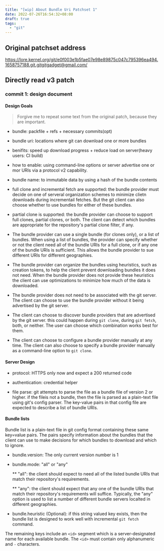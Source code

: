 ```yaml
---
title: "[wip] About Bundle Uri Patchset 1"
date: 2022-07-26T16:54:32+08:00
draft: true 
tags: 
  - "git"
---
```


## Original patchset address

https://lore.kernel.org/git/e0f003e1b5fae07e98e89875c047c795396ea494.1658757188.git.gitgitgadget@gmail.com/

## Directly read  v3 patch

### commit 1: design document

#### Design Goals

> Forgive me to repeat some text from the original patch, because they are
> important.

* bundle: packfile + refs + necessary commits(opt)

* bundle uri: locations where git can download one or more bundles

* benifits: speed up download progress + reduce load on server(heavy users: CI
  build)

* how to enable: using command-line options or server advertise one or mor URIs
  via a protocol v2 capability.
  
* bundle name: to immutable data by using a hash of the bundle contents

* full clone and incremental fetch are supported: the bundle provider must
  decide on one of serveral organization schemes to minimize clietn downloads
  during incrementail fetches. But the git client can also choose whether to use
  bundles for either of these bundles.
  
* partial clone is supported: the bundle provider can choose to support full
  clones, partial clones, or both. The client can detect which bundles are
  appropriate for the repository's partial clone filter, if any.
  
* The bundle provider can use a single bundle (for clones only), or a list of
  bundles. When using a list of bundles, the provider can specify whether or not
  the client need all of the bundle URIs for a full clone, or if any one of the
  bundle URIs is sufficient. This allows the bundle provider to sue different
  URIs for different geographies. 
  
* The bundle provider can organize the bundles using heuristics, such as
  creation tokens, to help the client prevent downloading bundles it does not
  need. When the bundle provider does not provide these heuristics the client
  can use optimizations to minimize how much of the data is downloaded.

* The bundle provider does not need to be associated with the git server. The
  client can choose to use the bundle provider without it being advertised by
  the git server.
  
* The client can choose to discover bundle providers that are advertised by the
  git server. this could happen during  `git clone`, during `git fetch`, both,
  or neither. The user can choose which combination works best for them.

* The client can choose to configure a bundle provider manually at any time. The
  client can also choose to specify  a bundle provider manually as a
  command-line option to `git clone`.

#### Server Design

* protocol: HTTPS only now and expect a 200 returned code  

* authentication: credential helper

* file parse: git attempts to parse the file as a bundle file of version 2 or
higher. if the fileis not a bundle, then the file is parsed as a plain-text file
using git's config parser. The key-value pairs in that config file are expected
to describe a list of bundle URIs. 

#### Bundle lists

Bundle list is a plain-text file in git config format containing these same
key=value pairs. The pairs specify information about the bundles that the client
can use to make decisions for which bundles to download and which to ignore.

* bundle.version: The only current version number is 1

* bundle.mode: "all" or "any"

    ** "all": the client should expect to need all of the listed bundle URIs that match
    their repository's requirements.
    
    ** "any": the client should expect that any one of the bundle URIs that
    match their repository's requirements will suffice. Typically, the "any"
    option is used to list a number of different bundle servers localted in
    different geographies.

* bundle.heuristic (Optional): if this string valued key exists, then the bundle list is
  designed to work well with incremental `git fetch` command.

The remaining keys include an `<id>` segment which is a server-designated
name for each available bundle. The `<id>` must contain only alphanumeric
and `-` characters.
